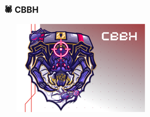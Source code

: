 # 🕷️ CBBH

<figure><img src="../.gitbook/assets/image (1) (1) (1) (1) (1).png" alt=""><figcaption></figcaption></figure>
